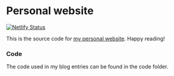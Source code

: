 # Personal website

[![Netlify Status](https://api.netlify.com/api/v1/badges/d0b7c18d-f209-41b2-bab6-53087a822510/deploy-status)](https://app.netlify.com/sites/manuel-rademaker/deploys)

This is the source code for [my personal website](https://www.manuel-rademaker.com/).
Happy reading!

### Code

The code used in my blog entries can be found in the code folder.